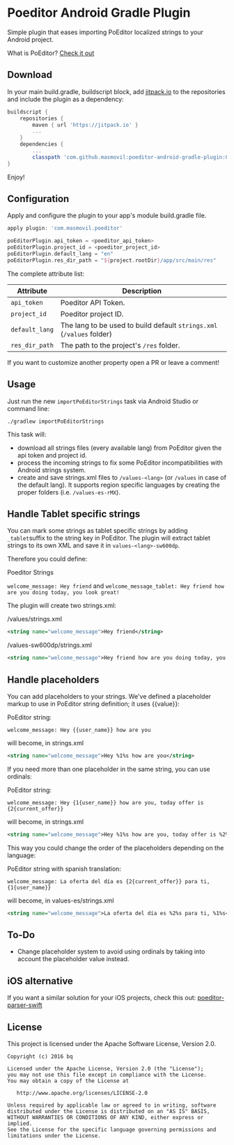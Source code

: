 # Poeditor Android Gradle Plugin
Simple plugin that eases importing PoEditor localized strings to your Android project.

What is PoEditor? [Check it out](https://poeditor.com)

Download
--------

In your main build.gradle, buildscript block, add [jitpack.io](https://jitpack.io/) to the repositories and include the plugin as a dependency:
```groovy
buildscript {
    repositories { 
        maven { url 'https://jitpack.io' }
        ...
    }
    dependencies {
        ...
        classpath 'com.github.masmovil:poeditor-android-gradle-plugin:0.2.5'
}
```

Enjoy!

Configuration
--------
Apply and configure the plugin to your app's module build.gradle file.

```groovy
apply plugin: 'com.masmovil.poeditor'

poEditorPlugin.api_token = <poeditor_api_token>
poEditorPlugin.project_id = <poeditor_project_id> 
poEditorPlugin.default_lang = "en"
poEditorPlugin.res_dir_path = "${project.rootDir}/app/src/main/res"
```

The complete attribute list:

Attribute                     | Description
------------------------------|-----------------------------------------
```api_token```               | Poeditor API Token.
```project_id```              | Poeditor project ID.
```default_lang```            | The lang to be used to build default ```strings.xml``` (```/values``` folder)
```res_dir_path```            | The path to the project's ```/res``` folder.

If you want to customize another property open a PR or leave a comment!

Usage
--------
Just run the new ```importPoEditorStrings``` task via Android Studio or command line:

```
./gradlew importPoEditorStrings
```

This task will:
- download all strings files (every available lang) from PoEditor given the api token and project id.
- process the incoming strings to fix some PoEditor incompatibilities with Android strings system. 
- create and save strings.xml files to ```/values-<lang>``` (or ```/values``` in case of the default lang). It supports
region specific languages by creating the proper folders (i.e. ```/values-es-rMX```).

Handle Tablet specific strings
--------
You can mark some strings as tablet specific strings by adding ```_tablet```suffix to the string key in PoEditor. The plugin will extract tablet strings to its own XML and save it in ```values-<lang>-sw600dp```.

Therefore you could define:

Poeditor Strings 

```welcome_message: Hey friend``` and ```welcome_message_tablet: Hey friend how are you doing today, you look great!```

The plugin will create two strings.xml:

/values/strings.xml
```xml
<string name="welcome_message">Hey friend</string>
```

/values-sw600dp/strings.xml
```xml
<string name="welcome_message">Hey friend how are you doing today, you look great!</string>
```

Handle placeholders
--------
You can add placeholders to your strings. We've defined a placeholder markup to use in PoEditor string definition; it uses  {{value}}: 

PoEditor string:

```welcome_message: Hey {{user_name}} how are you``` 

will become, in strings.xml

```xml
<string name="welcome_message">Hey %1%s how are you</string>
```

If you need more than one placeholder in the same string, you can use ordinals:

PoEditor string:

```welcome_message: Hey {1{user_name}} how are you, today offer is {2{current_offer}}``` 

will become, in strings.xml

```xml
<string name="welcome_message">Hey %1%s how are you, today offer is %2%s</string>
```

This way you could change the order of the placeholders depending on the language:

PoEditor string with spanish translation:

```welcome_message: La oferta del día es {2{current_offer}} para ti, {1{user_name}}``` 

will become, in values-es/strings.xml

```xml
<string name="welcome_message">La oferta del día es %2%s para ti, %1%s</string>
```

To-Do
-------
* Change placeholder system to avoid using ordinals by taking into account the placeholder value instead.

iOS alternative
-------
If you want a similar solution for your iOS projects, check this out: [poeditor-parser-swift](https://github.com/masmovil/poeditor-parser-swift)

License
-------
This project is licensed under the Apache Software License, Version 2.0.

    Copyright (c) 2016 bq

    Licensed under the Apache License, Version 2.0 (the "License");
    you may not use this file except in compliance with the License.
    You may obtain a copy of the License at

       http://www.apache.org/licenses/LICENSE-2.0

    Unless required by applicable law or agreed to in writing, software
    distributed under the License is distributed on an "AS IS" BASIS,
    WITHOUT WARRANTIES OR CONDITIONS OF ANY KIND, either express or implied.
    See the License for the specific language governing permissions and
    limitations under the License.
